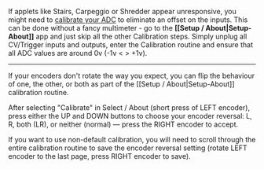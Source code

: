 If applets like Stairs, Carpeggio or Shredder appear unresponsive, you might need to [calibrate your ADC](https://www.youtube.com/shorts/AIadpDclP7M) to eliminate an offset on the inputs. This can be done without a fancy multimeter - go to the **[[Setup / About|Setup-About]]** app and just skip all the other Calibration steps. Simply unplug all CV/Trigger inputs and outputs, enter the Calibration routine and ensure that all ADC values are around 0v (-1v < > +1v).


***


If your encoders don't rotate the way you expect, you can flip the behaviour of one, the other, or both as part of the [[Setup / About|Setup-About]] calibration routine.

After selecting "Calibrate" in Select / About (short press of LEFT encoder), press either the UP and DOWN buttons to choose your encoder reversal: L, R, both (LR), or neither (normal) — press the RIGHT encoder to accept.

If you want to use non-default calibration, you will need to scroll through the entire calibration routine to save the encoder reversal setting (rotate LEFT encoder to the last page, press RIGHT encoder to save).